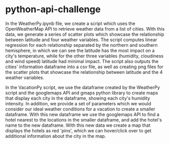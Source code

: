 # python-api-challenge
In the WeatherPy.ipynb file, we create a script which uses the OpenWeatherMap API to retrieve weather data from a list of cities. With this data, we generate a series of scatter plots which showcase the relationship between latitude and four weather variables. The script computes linear regression for each relationship separated by the northern and southern hemisphere, in which we can see the latitude has the most impact on a city's temperature, while for the other three variables (humidity, cloudiness and wind speed) latitude had minimal impact. The script also outputs the cities' information dataframe into a csv file, as well as creating png files for the scatter plots that showcase the relationship between latitude and the 4 weather variables.



In the VacationPy script, we use the dataframe created by the WeatherPy script and the googlemaps API and gmaps python library to create maps that display each city in the dataframe, showing each city's humidity intensity. In addition, we provide a set of parameters which we would consider our ideal weather conditions for a vacation to create a smaller dataframe. With this new dataframe we use the googlemaps API to find a hotel nearest to the locations in the smaller dataframe, and add the hotel's name to the new dataframe. With this new data we create a map that displays the hotels as red 'pins', which we can hover/click over to get additional information about the city in the map.
